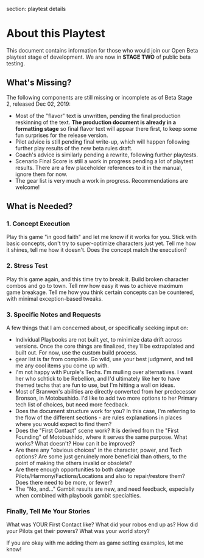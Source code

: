 section: playtest details

# About this Playtest

This document contains information for those who would join our Open Beta playtest stage of development. We are now in **STAGE TWO** of public beta testing.


## What's Missing?

The following components are still missing or incomplete as of Beta Stage 2, released Dec 02, 2019:

* Most of the "flavor" text is unwritten, pending the final production reskinning of the text. **The production document is already in a formatting stage** so final flavor text will appear there first, to keep some fun surprises for the release version.
* Pilot advice is still pending final write-up, which will happen following further play results of the new beta rules draft.
* Coach's advice is similarly pending a rewrite, following further playtests.
* Scenario Final Score is still a work in progress pending a lot of playtest results. There are a few placeholder references to it in the manual, ignore them for now.
* The gear list is very much a work in progress. Recommendations are welcome!


## What is Needed?

### 1. Concept Execution

Play this game "in good faith" and let me know if it works for you. Stick with basic concepts, don't try to super-optimize characters just yet. Tell me how it shines, tell me how it doesn't. Does the concept match the execution?


### 2. Stress Test

Play this game again, and this time try to break it. Build broken character combos and go to town. Tell mw how easy it was to achieve maximum game breakage. Tell me how you think certain concepts can be countered, with minimal exception-based tweaks.


### 3. Specific Notes and Requests

A few things that I am concerned about, or specifically seeking input on:

* Individual Playbooks are not built yet, to minimize data drift across versions. Once the core things are finalized, they'll be extrapolated and built out. For now, use the custom build process.
* gear list is far from complete. Go wild, use your best judgment, and tell me any cool items you come up with.
* I'm not happy with Purple's Techs. I'm mulling over alternatives. I want her who schtick to be Rebellion, and I'd ultimately like her to have themed techs that are fun to use, but I'm hitting a wall on ideas.
* Most of Branwen's abilities are directly converted from her predecessor Bronson, in Motobushido. I'd like to add two more options to her Primary tech list of choices, but need more feedback.
* Does the document structure work for you? In this case, I'm referring to the flow of the different sections - are rules explanations in places where you would expect to find them?
* Does the "First Contact" scene work? It is derived from the "First Founding" of Motobushido, where it serves the same purpose. What works? What doesn't? How can it be improved?
* Are there any "obvious choices" in the character, power, and Tech options? Are some just genuinely more beneficial than others, to the point of making the others invalid or obsolete?
* Are there enough opportunities to both damage Pilots/Harmony/Factions/Locations and also to repair/restore them? Does there need to be more, or fewer?
* The "No, and..." Gambit results are new, and need feedback, especially when combined with playbook gambit specialties.


### Finally, Tell Me Your Stories

What was YOUR First Contact like? What did your robos end up as? How did your Pilots get their powers? What was your world story?

If you are okay with me adding them as game setting examples, let me know!
